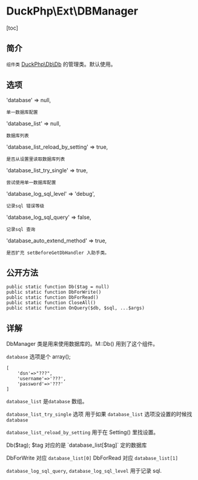 # DuckPhp\Ext\DBManager
[toc]

## 简介
`组件类` [DuckPhp\Db\Db](Db-Db.md) 的管理类。默认使用。
## 选项

'database' => null,

    单一数据库配置
'database_list' => null,

    数据库列表
'database_list_reload_by_setting' => true,

    是否从设置里读取数据库列表
'database_list_try_single' => true,

    尝试使用单一数据库配置
'database_log_sql_level' => 'debug',

    记录sql 错误等级
'database_log_sql_query' => false,

    记录sql 查询

'database_auto_extend_method' => true,

    是否扩充 setBeforeGetDbHandler 入助手类。
## 公开方法

    public static function Db($tag = null)
    public static function DbForWrite()
    public static function DbForRead()
    public static function CloseAll()
    public static function OnQuery($db, $sql, ...$args)
    
## 详解

DbManager 类是用来使用数据库的。M::Db() 用到了这个组件。

`database` 选项是个 array();
```
[
    'dsn'=>"???",
    'username'=>'???',
    'password'=>'???'
]
```

`database_list` 是`database` 数组。

`database_list_try_single` 选项 用于如果 `database_list` 选项没设置的时候找`database`

`database_list_reload_by_setting` 用于在 Setting() 里找设置。

Db($tag); $tag 对应的是  `database_list[$tag]` 定的数据库


DbForWrite 对应 `database_list[0]`  DbForRead 对应 `database_list[1]`

`database_log_sql_query`, `database_log_sql_level` 用于记录 sql.
